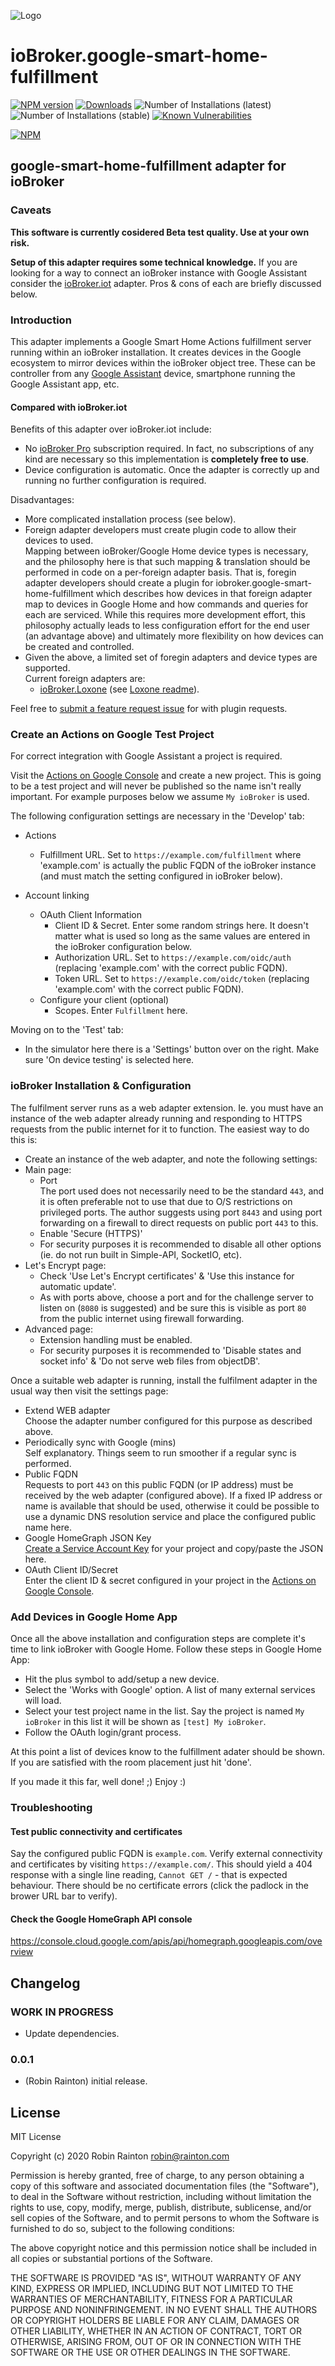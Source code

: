![Logo](admin/google-smart-home-fulfillment.png)
# ioBroker.google-smart-home-fulfillment

[![NPM version](https://img.shields.io/npm/v/iobroker.google-smart-home-fulfillment.svg)](https://www.npmjs.com/package/iobroker.google-smart-home-fulfillment)
[![Downloads](https://img.shields.io/npm/dm/iobroker.google-smart-home-fulfillment.svg)](https://www.npmjs.com/package/iobroker.google-smart-home-fulfillment)
![Number of Installations (latest)](https://iobroker.live/badges/google-smart-home-fulfillment-installed.svg)
![Number of Installations (stable)](https://iobroker.live/badges/google-smart-home-fulfillment-stable.svg)
[![Known Vulnerabilities](https://snyk.io/test/github/raintonr/ioBroker.google-smart-home-fulfillment/badge.svg)](https://snyk.io/test/github/raintonr/ioBroker.google-smart-home-fulfillment)

[![NPM](https://nodei.co/npm/iobroker.google-smart-home-fulfillment.png?downloads=true)](https://nodei.co/npm/iobroker.google-smart-home-fulfillment/)

## google-smart-home-fulfillment adapter for ioBroker

### Caveats

**This software is currently cosidered Beta test quality. Use at your own risk.**

**Setup of this adapter requires some technical knowledge.** If you are looking for a way to connect an ioBroker instance with Google Assistant consider the [ioBroker.iot](https://github.com/ioBroker/ioBroker.iot) adapter. Pros & cons of each are briefly discussed below.

### Introduction

This adapter implements a Google Smart Home Actions fulfillment server running within an ioBroker installation. It creates devices in the Google ecosystem to mirror devices within the ioBroker object tree. These can be controller from any [Google Assistant](https://assistant.google.com/) device, smartphone running the Google Assistant app, etc.

#### Compared with ioBroker.iot

Benefits of this adapter over ioBroker.iot include:

- No [ioBroker Pro](https://iobroker.pro/) subscription required. In fact, no subscriptions of any kind are necessary so this implementation is **completely free to use**.
- Device configuration is automatic. Once the adapter is correctly up and running no further configuration is required.

Disadvantages:

- More complicated installation process (see below).
- Foreign adapter developers must create plugin code to allow their devices to used.\
Mapping between ioBroker/Google Home device types is necessary, and the philosophy here is that such mapping & translation should be performed in code on a per-foreign adapter basis. That is, foregin adapter developers should create a plugin for iobroker.google-smart-home-fulfillment which describes how devices in that foreign adapter map to devices in Google Home and how commands and queries for each are serviced. While this requires more development effort, this philosophy actually leads to less configuration effort for the end user (an advantage above) and ultimately more flexibility on how devices can be created and controlled.
- Given the above, a limited set of foregin adapters and device types are supported.\
Current foreign adapters are:
  - [ioBroker.Loxone](https://github.com/UncleSamSwiss/ioBroker.loxone) (see [Loxone readme](lib/plugins/loxone/README.md)).

Feel free to [submit a feature request issue](https://github.com/raintonr/ioBroker.google-smart-home-fulfillment/issues) for with plugin requests.

### Create an Actions on Google Test Project

For correct integration with Google Assistant a project is required. 

Visit the [Actions on Google Console](https://console.actions.google.com/) and create a new project. This is going to be a test project and will never be published so the name isn't really important. For example purposes below we assume `My ioBroker` is used.

The following configuration settings are necessary in the 'Develop' tab:

- Actions
  - Fulfillment URL. Set to `https://example.com/fulfillment` where 'example.com' is actually the public FQDN of the ioBroker instance (and must match the setting configured in ioBroker below).

- Account linking
  - OAuth Client Information
    - Client ID & Secret. Enter some random strings here. It doesn't matter what is used so long as the same values are entered in the ioBroker configuration below.
    - Authorization URL. Set to `https://example.com/oidc/auth` (replacing 'example.com' with the correct public FQDN).
    - Token URL. Set to `https://example.com/oidc/token` (replacing 'example.com' with the correct public FQDN).
  - Configure your client (optional)
    - Scopes. Enter `Fulfillment` here.

Moving on to the 'Test' tab:

- In the simulator here there is a 'Settings' button over on the right. Make sure 'On device testing' is selected here.

### ioBroker Installation & Configuration

The fulfilment server runs as a web adapter extension. Ie. you must have an instance of the web adapter already running and responding to HTTPS requests from the public internet for it to function. The easiest way to do this is:

- Create an instance of the web adapter, and note the following settings:
- Main page:
  - Port\
  The port used does not necessarily need to be the standard `443`, and it is often preferable not to use that due to O/S restrictions on privileged ports. The author suggests using port `8443` and using port forwarding on a firewall to direct requests on public port `443` to this.
  - Enable 'Secure (HTTPS)'
  - For security purposes it is recommended to disable all other options (ie. do not run built in Simple-API, SocketIO, etc).
- Let's Encrypt page:
  - Check 'Use Let's Encrypt certificates' & 'Use this instance for automatic update'.
  - As with ports above, choose a port and for the challenge server to listen on (`8080` is suggested) and be sure this is visible as port `80` from the public internet using firewall forwarding.
- Advanced page:
  - Extension handling must be enabled.
  - For security purposes it is recommended to 'Disable states and socket info' & 'Do not serve web files from objectDB'.

Once a suitable web adapter is running, install the fulfilment adapter in the usual way then visit the settings page:

- Extend WEB adapter\
Choose the adapter number configured for this purpose as described above.
- Periodically sync with Google (mins)\
Self explanatory. Things seem to run smoother if a regular sync is performed.
- Public FQDN\
Requests to port `443` on this public FQDN (or IP address) must be received by the web adapter (configured above). If a fixed IP address or name is available that should be used, otherwise it could be possible to use a dynamic DNS resolution service and place the configured public name here.
- Google HomeGraph JSON Key\
[Create a Service Account Key](https://developers.google.com/assistant/smarthome/develop/report-state#service-account-key) for your project and copy/paste the JSON here.
- OAuth Client ID/Secret\
Enter the client ID & secret configured in your project in the [Actions on Google Console](https://console.actions.google.com/).

### Add Devices in Google Home App

Once all the above installation and configuration steps are complete it's time to link ioBroker with Google Home. Follow these steps in Google Home App:

- Hit the plus symbol to add/setup a new device.
- Select the 'Works with Google' option. A list of many external services will load.
- Select your test project name in the list. Say the project is named `My ioBroker` in this list it will be shown as `[test] My ioBroker`.
- Follow the OAuth login/grant process.

At this point a list of devices know to the fulfillment adater should be shown. If you are satisfied with the room placement just hit 'done'.

If you made it this far, well done! ;) Enjoy :)

### Troubleshooting

#### Test public connectivity and certificates

Say the configured public FQDN is `example.com`. Verify external connectivity and certificates by visiting `https://example.com/`. This should yield a 404 response with a single line reading, `Cannot GET /` - that is expected behaviour. There should be no certificate errors (click the padlock in the brower URL bar to verify).

#### Check the Google HomeGraph API console

https://console.cloud.google.com/apis/api/homegraph.googleapis.com/overview

## Changelog

<!--
  Placeholder for the next version (at the beginning of the line):
  ### **WORK IN PROGRESS**
-->

### **WORK IN PROGRESS**

* Update dependencies.

### 0.0.1
* (Robin Rainton) initial release.

## License
MIT License

Copyright (c) 2020 Robin Rainton <robin@rainton.com>

Permission is hereby granted, free of charge, to any person obtaining a copy
of this software and associated documentation files (the "Software"), to deal
in the Software without restriction, including without limitation the rights
to use, copy, modify, merge, publish, distribute, sublicense, and/or sell
copies of the Software, and to permit persons to whom the Software is
furnished to do so, subject to the following conditions:

The above copyright notice and this permission notice shall be included in all
copies or substantial portions of the Software.

THE SOFTWARE IS PROVIDED "AS IS", WITHOUT WARRANTY OF ANY KIND, EXPRESS OR
IMPLIED, INCLUDING BUT NOT LIMITED TO THE WARRANTIES OF MERCHANTABILITY,
FITNESS FOR A PARTICULAR PURPOSE AND NONINFRINGEMENT. IN NO EVENT SHALL THE
AUTHORS OR COPYRIGHT HOLDERS BE LIABLE FOR ANY CLAIM, DAMAGES OR OTHER
LIABILITY, WHETHER IN AN ACTION OF CONTRACT, TORT OR OTHERWISE, ARISING FROM,
OUT OF OR IN CONNECTION WITH THE SOFTWARE OR THE USE OR OTHER DEALINGS IN THE
SOFTWARE.
